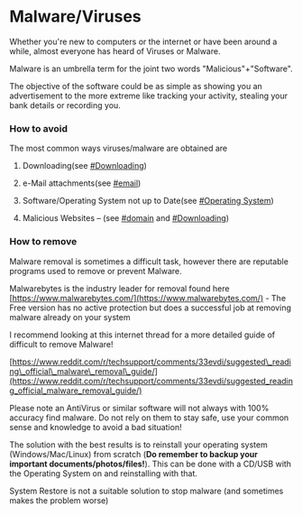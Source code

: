 # **Malware/Viruses**

Whether you're new to computers or the internet or have been around a while, almost everyone has heard of Viruses or Malware.

Malware is an umbrella term for the joint two words "Malicious"+"Software".

The objective of the software could be as simple as showing you an advertisement to the more extreme like tracking your activity, stealing your bank details or recording you.

### **How to avoid**

The most common ways viruses/malware are obtained are

1. Downloading\(see [\#Downloading](/downloading.md)\)

2. e-Mail attachments\(see [\#email](/e-mail.md)\)

3. Software/Operating System not up to Date\(see [\#Operating System](/operating-systems.md)\)

4. Malicious Websites – \(see [\#domain](/domains.md) and [\#Downloading](/downloading.md)\)

### **How to remove**

Malware removal is sometimes a difficult task, however there are reputable programs used to remove or prevent Malware.

Malwarebytes is the industry leader for removal found here [https://www.malwarebytes.com/](https://www.malwarebytes.com/) - The Free version has no active protection but does a successful job at removing malware already on your system

I recommend looking at this internet thread for a more detailed guide of difficult to remove Malware!

[https://www.reddit.com/r/techsupport/comments/33evdi/suggested\_reading\_official\_malware\_removal\_guide/](https://www.reddit.com/r/techsupport/comments/33evdi/suggested_reading_official_malware_removal_guide/)

Please note an AntiVirus or similar software will not always with 100% accuracy find malware. Do not rely on them to stay safe, use your common sense and knowledge to avoid a bad situation!

The solution with the best results is to reinstall your operating system \(Windows/Mac/Linux\) from scratch \(**Do remember to backup your important documents/photos/files!**\). This can be done with a CD/USB with the Operating System on and reinstalling with that.

System Restore is not a suitable solution to stop malware \(and sometimes makes the problem worse\)

